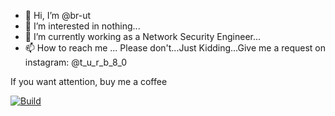 - 👋 Hi, I’m @br-ut
- 👀 I’m interested in nothing...
- 🌱 I’m currently working as a Network Security Engineer...
- 📫 How to reach me ... Please don't...Just Kidding...Give me a request on instagram: @t_u_r_b_8_0

If you want attention, buy me a coffee

[![Build](https://www.buymeacoffee.com/assets/img/custom_images/yellow_img.png)](https://www.buymeacoffee.com/brut)

<!---
br-ut/br-ut is a ✨ special ✨ repository because its `README.md` (this file) appears on your GitHub profile.
You can click the Preview link to take a look at your changes.
--->

